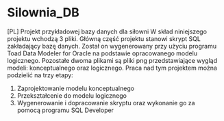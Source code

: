 # Silownia_DB
[PL] Projekt przykładowej bazy danych dla siłowni
W skład niniejszego projektu wchodzą 3 pliki. Główną część projektu stanowi skrypt SQL zakładający bazę danych. Został on wygenerowany przy użyciu programu Toad Data Modeler for Oracle na podstawie opracowanego modelu logicznego. Pozostałe dwoma plikami są pliki png przedstawiające wygląd modeli: konceptualnego oraz logicznego.
Praca nad tym projektem można podzielić na trzy etapy:
   1. Zaprojektowanie modelu konceptualnego
   2. Przekształcenie do modelu logicznego
   3. Wygenerowanie i dopracowanie skryptu oraz wykonanie go za pomocą programu SQL Developer

